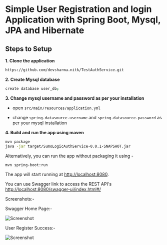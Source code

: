 
# Simple User Registration and login Application with Spring Boot, Mysql, JPA and Hibernate 

## Steps to Setup

**1. Clone the application**

```bash
https://github.com/devsharma.nitk/TestAuthService.git
```

**2. Create Mysql database**
```bash
create database user_db;
```

**3. Change mysql username and password as per your installation**

+ open `src/main/resources/application.yml`

+ change `spring.datasource.username` and `spring.datasource.password` as per your mysql installation

**4. Build and run the app using maven**

```bash
mvn package
java -jar target/SumoLogicAuthService-0.0.1-SNAPSHOT.jar

```

Alternatively, you can run the app without packaging it using -

```bash
mvn spring-boot:run
```

The app will start running at <http://localhost:8080>.

You can use Swagger link to access the REST API's <http://localhost:8080/swagger-ui/index.html#/>

Screenshots:- 

Swagger Home Page:-

![Screenshot](/TestAuthService/screenshots/MainPage.png)

 User Register Success:-
 
![Screenshot](/TestAuthService/screenshots/UserRegister.png)

